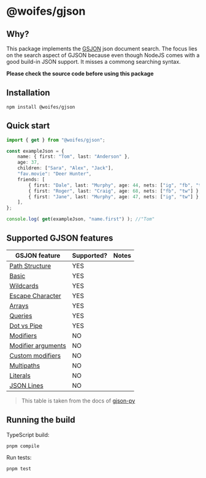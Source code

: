 # @woifes/gjson

## Why?
This package implements the [GSJON](https://github.com/tidwall/gjson) json document search. The focus lies on the search aspect of GJSON because even though NodeJS comes with a good build-in JSON support. It misses a commong searching syntax.

**Please check the source code before using this package**

## Installation

```shell
npm install @woifes/gjson
```

## Quick start

```typescript
import { get } from "@woifes/gjson";

const exampleJson = {
    name: { first: "Tom", last: "Anderson" },
    age: 37,
    children: ["Sara", "Alex", "Jack"],
    "fav.movie": "Deer Hunter",
    friends: [
        { first: "Dale", last: "Murphy", age: 44, nets: ["ig", "fb", "tw"] },
        { first: "Roger", last: "Craig", age: 68, nets: ["fb", "tw"] },
        { first: "Jane", last: "Murphy", age: 47, nets: ["ig", "tw"] },
    ],
};

console.log( get(exampleJson, "name.first") ); //"Tom"
```

## Supported GJSON features

|GSJON feature|Supported?|Notes|
|---|---|---|
|[Path Structure](https://github.com/tidwall/gjson/blob/master/SYNTAX.md#path-structure)|YES||
|[Basic](https://github.com/tidwall/gjson/blob/master/SYNTAX.md#basic)|YES||
|[Wildcards](https://github.com/tidwall/gjson/blob/master/SYNTAX.md#wildcards)|YES||
|[Escape Character](https://github.com/tidwall/gjson/blob/master/SYNTAX.md#escape-character)|YES||
|[Arrays](https://github.com/tidwall/gjson/blob/master/SYNTAX.md#arrays)|YES||
|[Queries](https://github.com/tidwall/gjson/blob/master/SYNTAX.md#queries)|YES||
|[Dot vs Pipe](https://github.com/tidwall/gjson/blob/master/SYNTAX.md#dot-vs-pipe)|YES||
|[Modifiers](https://github.com/tidwall/gjson/blob/master/SYNTAX.md#modifiers)|NO||
|[Modifier arguments](https://github.com/tidwall/gjson/blob/master/SYNTAX.md#modifiers)|NO||
|[Custom modifiers](https://github.com/tidwall/gjson/blob/master/SYNTAX.md#custom-modifiers)|NO||
|[Multipaths](https://github.com/tidwall/gjson/blob/master/SYNTAX.md#multipaths)|NO||
|[Literals](https://github.com/tidwall/gjson/blob/master/SYNTAX.md#literals)|NO||
|[JSON Lines](https://github.com/tidwall/gjson#json-lines)|NO||

> This table is taken from the docs of [gjson-py](https://github.com/volans-/gjson-py)

## Running the build

TypeScript build:

```shell
pnpm compile
```

Run tests:

```shell
pnpm test
```